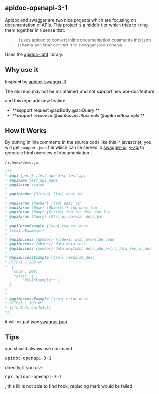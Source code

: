 ## apidoc-openapi-3-1

Apidoc and swagger are two nice projects which are focusing on documentation of APIs.
This project is a middle tier which tries to bring them together in a sense that:

> It uses apidoc to convert inline documentation comments into json schema and later convert it to swagger json schema.

Uses the [apidoc-light](https://github.com/rigwild/apidoc-light) library.

## Why use it

Inspired by [apidoc-swagger-3](https://github.com/amanoooo/apidoc-swagger-3)

The old repo may not be maintained, and not support new api-doc feature

and this repo add new feature

-   **support request @apiBody @apiQuery **
-   **support response @apiSuccess/Example @apiError/Example **

## How It Works

By putting in line comments in the source code like this in javascript, you will get `swagger.json` file which can be served to [swagger-ui](https://github.com/swagger-api/swagger-ui), [y-api](https://github.com/YMFE/yapi) to generate html overview of documentation.

`/schema/demo.js`:

```js
/**
* @api {post} /test_api desc_test_api
* @apiName test_api_name
* @apiGroup search
*
* @apiHeader {String} [taz] desc_taz
*
* @apiParam {Number} [tar] desc_tar
* @apiParam (Body) {Object[]} foo desc_foo
* @apiParam (Body) {String} foo.foz desc_foo.foz
* @apiParam (Query) {String} bar=bar desc_bar
*
* @apiParamExample {json} request_desc
* {{extraExample}}
*
* @apiSuccess {Number} [code=1] desc_override_code
* @apiSuccess {Object} data data_desc
* @apiSuccess {number} data.keyInDoc desc_add_extra_data_key_in_doc
*
* @apiSuccessExample {json} response_desc
* HTTP/1.1 200 OK
*  {
   "code": 200,
    "data": {
        "keyInExample": 1
  }
}
*
* @apiSuccessExample {json} error_desc
* HTTP/1.1 300 OK
* {{fooInJs:barInJs}}
*/
```

it will output json [swagger.json](./doc/swagger.json)

## Tips

you should always use command <pre>apidoc-openapi-3-1</pre> directly, if you use <pre>npx apidoc-openapi-3-1</pre>, this lib is not able to find hook, replacing mark would be failed

